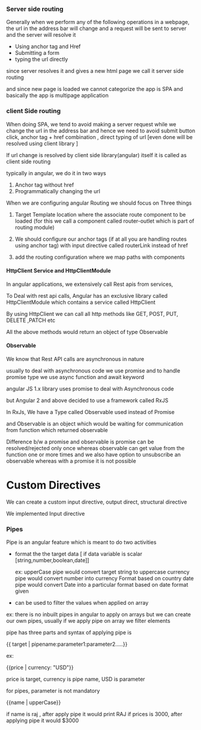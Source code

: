 ### Server side routing

Generally when we perform any of the following operations in a webpage, the 
url in the address bar will change and a request will be sent to server
and the server will resolve it

* Using anchor tag and Href
* Submitting a form
* typing the url directly

since server resolves it and gives a new html page we call it server side
routing

and since new page is loaded we cannot categorize the app is SPA and basically
the app is multipage application

### client Side routing

When doing SPA, we tend to avoid making a server request
while we change the url in the address bar and hence
we need to avoid submit button click, anchor tag + href combination
, direct typing of url [even done will be resolved using client library ]

If url change is resolved by client side library(angular) itself it
is called as client side routing

typically in angular, we do it in two ways

1. Anchor tag without href
2. Programmatically changing the url

When we are configuring angular Routing we should focus on Three things

1. Target Template location where the associate route component to be loaded
(for this we call a component called router-outlet which is part of routing module)

2. We should configure our anchor tags (if at all you are handling
routes using anchor tag)  with input directive called routerLink
instead of href

3. add the routing configuration where we map paths with components


#### HttpClient Service and HttpClientModule

In angular applications, we extensively call Rest apis from 
services,

To Deal with rest api calls, Angular has an exclusive library
called HttpClientModule which contains a service called HttpClient

By using HttpClient we can call all http methods like GET, POST, PUT, DELETE ,PATCH etc

All the above methods would return an object of type Observable

#### Observable

We know that Rest API calls are asynchronous in nature

usually to deal with asynchronous code we use promise and
to handle promise type we use async function and await keyword

angular JS 1.x library uses promise to deal with Asynchronous code

but Angular 2 and above decided to use a framework called RxJS

In RxJs, We have a Type called Observable used instead of
Promise

and Observable is an object which would be waiting
for communication from function which returned observable

Difference b/w a promise and observable is promise can be resolved/rejected
only once whereas observable can get value from the function one or more times
and we also have option to unsubscribe an observable whereas with a promise
it is not possible
# Custom Directives

   We can create a custom input directive, output direct, structural directive
  
  We implemented Input directive
### Pipes

  Pipe  is an angular feature which is meant to do two activities

  * format the the target data [ if data variable is scalar [string,number,boolean,date]]

    ex:  upperCase pipe would convert target string to uppercase
         currency pipe would convert number into currency Format based on country
         date pipe would convert Date into a particular format based on date format given


  * can be used to filter the values when applied on array

  ex:  there is no inbuilt pipes in angular to apply on arrays
  but we can create our own pipes, usually if we apply pipe on array
  we filter elements


  pipe has three parts and syntax of applying pipe is

  {{ target | pipename:parameter1:parameter2.....}}

   ex: 

   {{price | currency: "USD"}}

   price is target, currency is pipe name, USD is parameter

   for pipes, parameter is not mandatory

   {{name | upperCase}}

   if name is raj , after apply pipe it would print RAJ
   if prices is 3000, after applying pipe it would $3000

   


